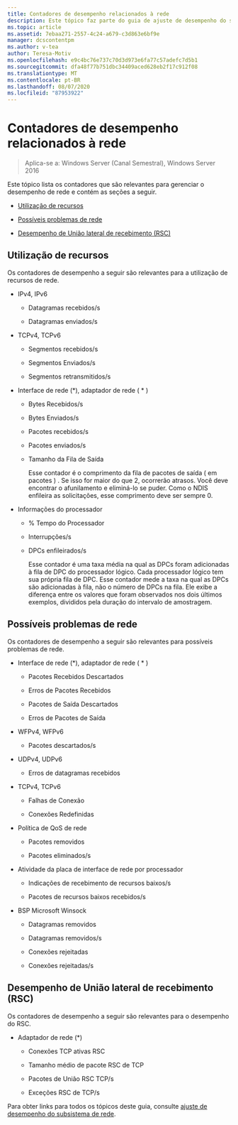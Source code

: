 ```yaml
---
title: Contadores de desempenho relacionados à rede
description: Este tópico faz parte do guia de ajuste de desempenho do subsistema de rede para o Windows Server 2016.
ms.topic: article
ms.assetid: 7ebaa271-2557-4c24-a679-c3d863e6bf9e
manager: dcscontentpm
ms.author: v-tea
author: Teresa-Motiv
ms.openlocfilehash: e9c4bc76e737c70d3d973e6fa77c57adefc7d5b1
ms.sourcegitcommit: dfa48f77b751dbc34409aced628eb2f17c912f08
ms.translationtype: MT
ms.contentlocale: pt-BR
ms.lasthandoff: 08/07/2020
ms.locfileid: "87953922"
---
```

# <a name="network-related-performance-counters"></a>Contadores de desempenho relacionados à rede

>Aplica-se a: Windows Server (Canal Semestral), Windows Server 2016

Este tópico lista os contadores que são relevantes para gerenciar o desempenho de rede e contém as seções a seguir.

-   [Utilização de recursos](#bkmk_ru)

-   [Possíveis problemas de rede](#bkmk_np)

-   [Desempenho de União lateral de recebimento (RSC)](#bkmk_rsc)

##  <a name="resource-utilization"></a><a name="bkmk_ru"></a>Utilização de recursos

Os contadores de desempenho a seguir são relevantes para a utilização de recursos de rede.

- IPv4, IPv6

  -   Datagramas recebidos/s

  -   Datagramas enviados/s

- TCPv4, TCPv6

  -   Segmentos recebidos/s

  -   Segmentos Enviados/s

  -   Segmentos retransmitidos/s

- Interface de rede (*), adaptador de rede ( \* )

  - Bytes Recebidos/s

  - Bytes Enviados/s

  - Pacotes recebidos/s

  - Pacotes enviados/s

  - Tamanho da Fila de Saída

    Esse contador é o comprimento da fila de pacotes de saída \( em pacotes \) . Se isso for maior do que 2, ocorrerão atrasos. Você deve encontrar o afunilamento e eliminá-lo se puder. Como o NDIS enfileira as solicitações, esse comprimento deve ser sempre 0.

- Informações do processador

  - % Tempo do Processador

  - Interrupções/s

  - DPCs enfileirados/s

    Esse contador é uma taxa média na qual as DPCs foram adicionadas à fila de DPC do processador lógico. Cada processador lógico tem sua própria fila de DPC. Esse contador mede a taxa na qual as DPCs são adicionadas à fila, não o número de DPCs na fila. Ele exibe a diferença entre os valores que foram observados nos dois últimos exemplos, divididos pela duração do intervalo de amostragem.

##  <a name="potential-network-problems"></a><a name="bkmk_np"></a>Possíveis problemas de rede

Os contadores de desempenho a seguir são relevantes para possíveis problemas de rede.

-   Interface de rede (*), adaptador de rede ( \* )

    -   Pacotes Recebidos Descartados

    -   Erros de Pacotes Recebidos

    -   Pacotes de Saída Descartados

    -   Erros de Pacotes de Saída

-   WFPv4, WFPv6

    -   Pacotes descartados/s

-   UDPv4, UDPv6

    -   Erros de datagramas recebidos

-   TCPv4, TCPv6

    -   Falhas de Conexão

    -   Conexões Redefinidas

-   Política de QoS de rede

    -   Pacotes removidos

    -   Pacotes eliminados/s

-   Atividade da placa de interface de rede por processador

    -   Indicações de recebimento de recursos baixos/s

    -   Pacotes de recursos baixos recebidos/s

-   BSP Microsoft Winsock

    -   Datagramas removidos

    -   Datagramas removidos/s

    -   Conexões rejeitadas

    -   Conexões rejeitadas/s

##  <a name="receive-side-coalescing-rsc-performance"></a><a name="bkmk_rsc"></a>Desempenho de União lateral de recebimento (RSC)

Os contadores de desempenho a seguir são relevantes para o desempenho do RSC.

-   Adaptador de rede (*)

    -   Conexões TCP ativas RSC

    -   Tamanho médio de pacote RSC de TCP

    -   Pacotes de União RSC TCP/s

    -   Exceções RSC de TCP/s

Para obter links para todos os tópicos deste guia, consulte [ajuste de desempenho do subsistema de rede](net-sub-performance-top.md).